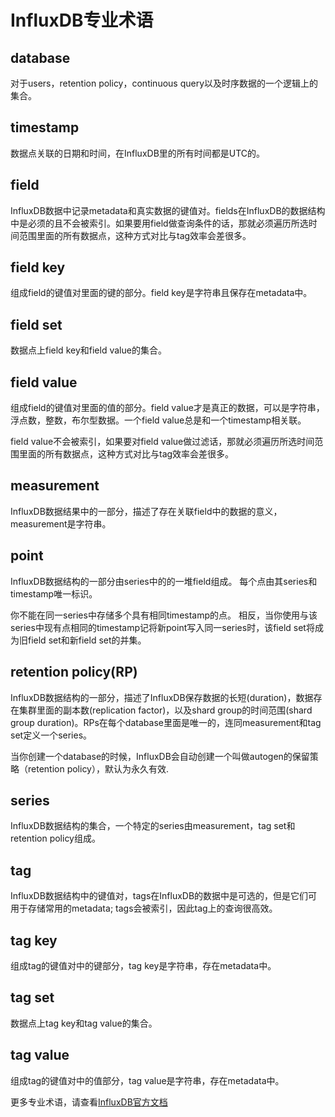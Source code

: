 # InfluxDB专业术语

## database
对于users，retention policy，continuous query以及时序数据的一个逻辑上的集合。

## timestamp
数据点关联的日期和时间，在InfluxDB里的所有时间都是UTC的。

## field
InfluxDB数据中记录metadata和真实数据的键值对。fields在InfluxDB的数据结构中是必须的且不会被索引。如果要用field做查询条件的话，那就必须遍历所选时间范围里面的所有数据点，这种方式对比与tag效率会差很多。

## field key
组成field的键值对里面的键的部分。field key是字符串且保存在metadata中。

## field set
数据点上field key和field value的集合。

## field value
组成field的键值对里面的值的部分。field value才是真正的数据，可以是字符串，浮点数，整数，布尔型数据。一个field value总是和一个timestamp相关联。

field value不会被索引，如果要对field value做过滤话，那就必须遍历所选时间范围里面的所有数据点，这种方式对比与tag效率会差很多。

## measurement
InfluxDB数据结果中的一部分，描述了存在关联field中的数据的意义，measurement是字符串。

## point
InfluxDB数据结构的一部分由series中的的一堆field组成。 每个点由其series和timestamp唯一标识。

你不能在同一series中存储多个具有相同timestamp的点。 相反，当你使用与该series中现有点相同的timestamp记将新point写入同一series时，该field set将成为旧field set和新field set的并集。

## retention policy(RP)
InfluxDB数据结构的一部分，描述了InfluxDB保存数据的长短(duration)，数据存在集群里面的副本数(replication factor)，以及shard group的时间范围(shard group duration)。RPs在每个database里面是唯一的，连同measurement和tag set定义一个series。

当你创建一个database的时候，InfluxDB会自动创建一个叫做autogen的保留策略（retention policy），默认为永久有效.

## series
InfluxDB数据结构的集合，一个特定的series由measurement，tag set和retention policy组成。

## tag
InfluxDB数据结构中的键值对，tags在InfluxDB的数据中是可选的，但是它们可用于存储常用的metadata; tags会被索引，因此tag上的查询很高效。

## tag key
组成tag的键值对中的键部分，tag key是字符串，存在metadata中。

## tag set
数据点上tag key和tag value的集合。

## tag value
组成tag的键值对中的值部分，tag value是字符串，存在metadata中。

更多专业术语，请查看[InfluxDB官方文档](https://docs.influxdata.com/influxdb/v1.7/)
